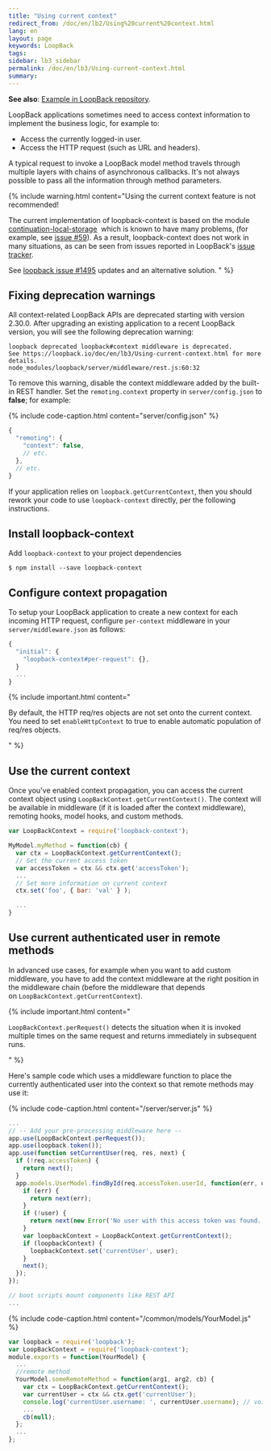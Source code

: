 ```yaml
---
title: "Using current context"
redirect_from: /doc/en/lb2/Using%20current%20context.html
lang: en
layout: page
keywords: LoopBack
tags:
sidebar: lb3_sidebar
permalink: /doc/en/lb3/Using-current-context.html
summary:
---
```


**See also**: [Example in LoopBack repository](https://github.com/strongloop/loopback/blob/master/example/context/app.js).

LoopBack applications sometimes need to access context information to implement the business logic, for example to:

* Access the currently logged-in user.
* Access the HTTP request (such as URL and headers).

A typical request to invoke a LoopBack model method travels through multiple layers with chains of asynchronous callbacks.
It's not always possible to pass all the information through method parameters. 

{% include warning.html content="Using the current context feature is not recommended!

The current implementation of loopback-context is based on the module [continuation-local-storage](https://www.npmjs.com/package/continuation-local-storage) 
which is known to have many problems, (for example, see [issue #59](https://github.com/othiym23/node-continuation-local-storage/issues/59)).
As a result, loopback-context does not work in many situations, as can be seen from issues reported in LoopBack's
[issue tracker](https://github.com/strongloop/loopback/issues?utf8=%E2%9C%93&q=is%3Aissue%20getCurrentContext).

See [loopback issue #1495](https://github.com/strongloop/loopback/issues/1495) updates and an alternative solution.
" %}

## Fixing deprecation warnings

All context-related LoopBack APIs are deprecated starting with version 2.30.0.
After upgrading an existing application to a recent LoopBack version, you will see the following deprecation warning:

```
loopback deprecated loopback#context middleware is deprecated.
See https://loopback.io/doc/en/lb3/Using-current-context.html for more details.
node_modules/loopback/server/middleware/rest.js:60:32
```

To remove this warning, disable the context middleware added by the built-in REST handler. Set the `remoting.context` property in `server/config.json` to **false**; for example:

{% include code-caption.html content="server/config.json" %}
```javascript
{
  "remoting": {
    "context": false,
    // etc.
  },
  // etc.
}
```

If your application relies on `loopback.getCurrentContext`, then you should rework your code to use `loopback-context` directly, per the following instructions.

## Install loopback-context

Add `loopback-context` to your project dependencies

`$ npm install --save loopback-context`

## Configure context propagation

To setup your LoopBack application to create a new context for each incoming HTTP request, configure `per-context` middleware in your `server/middleware.json` as follows:

```javascript
{
  "initial": {
    "loopback-context#per-request": {},
  }
  ...
}
```

{% include important.html content="

By default, the HTTP req/res objects are not set onto the current context.
You need to set `enableHttpContext` to true to enable automatic population of req/res objects.

" %}

## Use the current context

Once you've enabled context propagation, you can access the current context object using `LoopBackContext.getCurrentContext()`.
The context will be available in middleware (if it is loaded after the context middleware), remoting hooks, model hooks, and custom methods.

```javascript
var LoopBackContext = require('loopback-context');

MyModel.myMethod = function(cb) {
  var ctx = LoopBackContext.getCurrentContext();
  // Get the current access token
  var accessToken = ctx && ctx.get('accessToken');
  ...
  // Set more information on current context
  ctx.set('foo', { bar: 'val' } );

  ...
}
```

## Use current authenticated user in remote methods

In advanced use cases, for example when you want to add custom middleware, you have to add the context middleware
at the right position in the middleware chain (before the middleware that depends on `LoopBackContext.getCurrentContext`).

{% include important.html content="

`LoopBackContext.perRequest()` detects the situation when it is invoked multiple times on the same request and returns immediately in subsequent runs.

" %}

Here's sample code which uses a middleware function to place the currently authenticated user into the context so that remote methods may use it:

{% include code-caption.html content="/server/server.js" %}
```javascript
...
// -- Add your pre-processing middleware here --
app.use(LoopBackContext.perRequest());
app.use(loopback.token());
app.use(function setCurrentUser(req, res, next) {
  if (!req.accessToken) {
    return next();
  }
  app.models.UserModel.findById(req.accessToken.userId, function(err, user) {
    if (err) {
      return next(err);
    }
    if (!user) {
      return next(new Error('No user with this access token was found.'));
    }
    var loopbackContext = LoopBackContext.getCurrentContext();
    if (loopbackContext) {
      loopbackContext.set('currentUser', user);
    }
    next();
  });
});

// boot scripts mount components like REST API
...
```

{% include code-caption.html content="/common/models/YourModel.js" %}
```javascript
var loopback = require('loopback');
var LoopBackContext = require('loopback-context');
module.exports = function(YourModel) {
  ...
  //remote method
  YourModel.someRemoteMethod = function(arg1, arg2, cb) {
    var ctx = LoopBackContext.getCurrentContext();
    var currentUser = ctx && ctx.get('currentUser');
    console.log('currentUser.username: ', currentUser.username); // voila!
    ...
    cb(null);
  };
  ...
};
```
